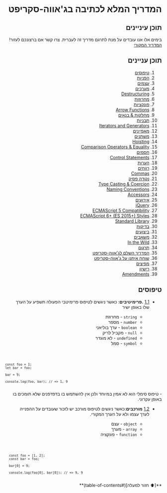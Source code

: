 <div dir='rtl' align='right' style="    list-style-type: none;">
  <h1>המדריך המלא לכתיבה בג'אווה-סקריפט</h1p>
  <h2>תוכן עיניינים</h2>

בימים אלו אנו עובדים על מנת לתרגם מדריך זה לעברית. צרו קשר אם ברצונכם לעזור!<a href="https://github.com/airbnb/javascript"> המדריך המקורי</a>
## תוכן עניינים
  1. [טיפוסים](#types)
  1. [הפניות](#references)
  1. [עצמים](#objects)
  1. [מערכים](#objects)
  1. [Destructuring](#destructuring)
  1. [מחרוזות](#strings)
  1. [פונקציות](#functions)
  1. [Arrow Functions](#arrow-functions)
  1. [מחלקות & בנאים](#classes--constructors)
  1. [תבניות](#modules)
  1. [Iterators and Generators](#iterators-and-generators)
  1. [מאפיינים](#properties)
  1. [משתנים](#variables)
  1. [Hoisting](#hoisting)
  1. [Comparison Operators & Equality](#comparison-operators--equality)
  1. [חסמים](#blocks)
  1. [Control Statements](#control-statements)
  1. [הערות](#comments)
  1. [רווחים](#whitespace)
  1. [Commas](#commas)
  1. [נקודה פסיק](#semicolons)
  1. [Type Casting & Coercion](#type-casting--coercion)
  1. [Naming Conventions](#naming-conventions)
  1. [Accessors](#accessors)
  1. [אירועים](#events)
  1. [jQuery](#jquery)
  1. [ECMAScript 5 Compatibility](#ecmascript-5-compatibility)
  1. [ECMAScript 6+ (ES 2015+) Styles](#ecmascript-6-es-2015-styles)
  1. [Standard Library](#standard-library)
  1. [בדיקות](#testing)
  1. [ביצועים](#performance)
  1. [משאבים](#resources)
  1. [In the Wild](#in-the-wild)
  1. [תרגום](#translation)
  1. [המדריך השלם לג'אווה-סקריפט](#the-javascript-style-guide-guide)
  1. [שוחח איתנו על ג'אווה-סקריפט](#chat-with-us-about-javascript)
  1. [מפיצים](#contributors)
  1. [רישיון](#license)
  1. [Amendments](#amendments)

## טיפוסים

  <a name="types--primitives"></a><a name="1.1"></a>
  - [1.1](#types--primitives) **.פרימיטיבים**: כאשר ניגשים לטיפוס פרימיטבי הפעולה תשפיע על הערך שלו באופן ישיר 
  
    - `string` - מחרוזת
    - `number` - מספר
    - `boolean` - ערך בוליאני
    - `null` - מקביל לריק
    - `undefined` - לא מוגדר
    - `symbol` - סמל
<code dir="ltr" align="left">
  
    const foo = 1;
    let bar = foo;

    bar = 9;

    console.log(foo, bar); // => 1, 9
</code>
    - טיפוס סימלי הוא לא אמין במיוחד ולכן אין להשתמש בו בדפדפנים שלא תומכים בו באופן עקרוני.
    
  <a name="types--complex"></a><a name="1.2"></a>
  - [1.2](#types--complex) **מורכבים**:כאשר ניגשים לטיפוס מורכב יש לזכור שעובדים על ההפנייה לערך עצמו ולא על הערך המקורי.

    - `object` - עצם
    - `array` - מערך
    - `function` - פונקציה
<code dir="ltr" align="left">
  
      const foo = [1, 2];
      const bar = foo;
      
      bar[0] = 9;    
      
      console.log(foo[0], bar[0]); // => 9, 9    
      
</code>
**[⬆ חזור למעלה](#table-of-contents)**
</div>

